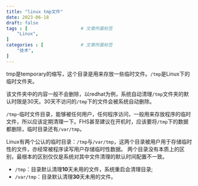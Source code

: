 ```yaml
---
title: "linux tmp文件"
date: 2023-06-18
draft: false
tags : [                    # 文章所属标签
    "Linux",
]
categories : [              # 文章所属标签
    "技术",
]
---
```


tmp是temporary的缩写，这个目录是用来存放一些临时文件。`/tmp`是Linux下的临时文件夹。

该文件夹中的内容一般不会删除，以redhat为例，系统自动清理`/tmp`文件夹的默认时限是30天。30天不访问的`/tmp`下的文件会被系统自动删除。

`/tmp`-临时文件目录，能够被任何用户，任何程序访问，一般用来存放程序的临时文件，所以应该定期清理一下。FHS甚至建议在开机时，应该要将`/tmp`下的数据都删除，临时目录还有`/var/tmp`。

Linux有两个公认的临时目录：`/tmp`与`/var/tmp`，这两个目录被用户用于存储临时性的文件，亦经常被程序读写用户存储临时性数据。
两个目录没有本质上的区别，最根本的区别仅仅是系统对其中文件清理的默认时间配置不一致。
- `/tmp`：目录默认清理**10**天未用的文件，系统重启会清理目录;
- `/var/tmp`：目录默认清理**30**天未用的文件。
